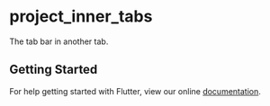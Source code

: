 # project_inner_tabs

The tab bar in another tab.

## Getting Started

For help getting started with Flutter, view our online
[documentation](https://flutter.io/).

